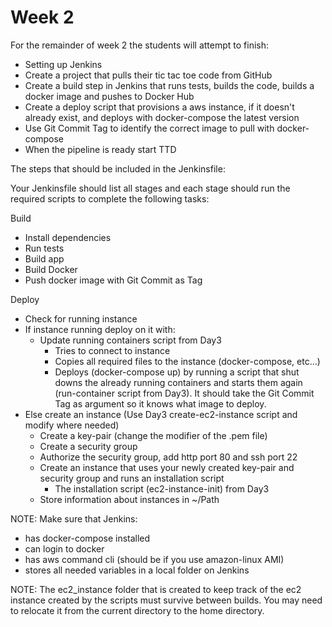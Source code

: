 # Week 2

For the remainder of week 2 the students will attempt to finish:
* Setting up Jenkins
* Create a project that pulls their tic tac toe code from GitHub
* Create a build step in Jenkins that runs tests, builds the code, builds a docker image and pushes to Docker Hub
* Create a deploy script that provisions a aws instance, if it doesn't already exist, and deploys with docker-compose the latest version
* Use Git Commit Tag to identify the correct image to pull with docker-compose
* When the pipeline is ready start TTD

The steps that should be included in the Jenkinsfile:

Your Jenkinsfile should list all stages and each stage should run the required scripts to complete the following tasks:

Build
* Install dependencies
* Run tests
* Build app
* Build Docker
* Push docker image with Git Commit as Tag

Deploy
   * Check for running instance
   * If instance running deploy on it with:
      * Update running containers script from Day3
         * Tries to connect to instance
         * Copies all required files to the instance (docker-compose, etc…)
         * Deploys (docker-compose up) by running a script that shut downs the already running containers and starts them again (run-container script from Day3). It should take the Git Commit             Tag as argument so it knows what image to deploy.
   * Else create an instance (Use Day3 create-ec2-instance script and modify where needed)
      * Create a key-pair (change the modifier of the .pem file)
      * Create a security group
      * Authorize the security group, add http port 80 and ssh port 22
      * Create an instance that uses your newly created key-pair and security group and runs an installation script
         * The installation script (ec2-instance-init) from Day3
      * Store information about instances in ~/Path

NOTE: Make sure that Jenkins:
* has docker-compose installed
* can login to docker
* has aws command cli (should be if you use amazon-linux AMI)
* stores all needed variables in a local folder on Jenkins

NOTE: The ec2_instance folder that is created to keep track of the ec2 instance created by the scripts must survive between builds. You may need to relocate it from the current directory to the home directory.
